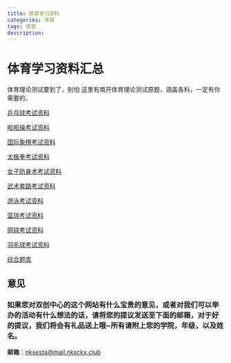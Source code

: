 ```yaml
---
title: 体育学习资料
categories: 体育
tags: 体育
description: 
---
```


# 体育学习资料汇总

<!--more-->

体育理论测试要到了，别怕
这里有南开体育理论测试原题，涵盖各科，一定有你需要的。

[乒乓球考试资料](https://gitee.com/nksckx/tiyu/raw/master/乒乓球.zip)

[啦啦操考试资料](https://gitee.com/nksckx/tiyu/raw/master/啦啦操.zip)

[国际象棋考试资料](https://gitee.com/nksckx/tiyu/raw/master/国际象棋.zip)

[太极拳考试资料](https://gitee.com/nksckx/tiyu/raw/master/太极拳.zip)

[女子防身术考试资料](https://gitee.com/nksckx/tiyu/raw/master/女子防身术.zip)

[武术套路考试资料](https://gitee.com/nksckx/tiyu/raw/master/武术套路.zip)

[游泳考试资料](https://gitee.com/nksckx/tiyu/raw/master/游泳.zip)

[篮球考试资料](https://gitee.com/nksckx/tiyu/raw/master/篮球.zip)

[网球考试资料](https://gitee.com/nksckx/tiyu/raw/master/网球.zip)

[羽毛球考试资料](https://gitee.com/nksckx/tiyu/raw/master/羽毛球.zip)

[综合题库](https://gitee.com/nksckx/tiyu/raw/master/综合题库.zip)

## 意见

### 如果您对双创中心的这个网站有什么宝贵的意见，或者对我们可以举办的活动有什么想法的话，请将您的提议发送至下面的邮箱，对于好的提议，我们将会有礼品送上哦~所有请附上您的学院，年级，以及姓名。

**邮箱**：nksesta@mail.nksckx.club
